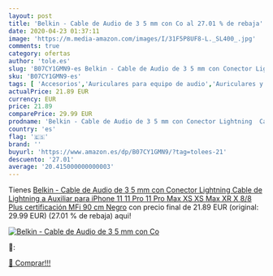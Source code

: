 ```yaml
---
layout: post
title: 'Belkin - Cable de Audio de 3 5 mm con Co al 27.01 % de rebaja'
date: 2020-04-23 01:37:11
image: 'https://m.media-amazon.com/images/I/31F5P8UF8-L._SL400_.jpg'
comments: true
category: ofertas
author: 'tole.es'
slug: 'B07CY1GMN9-es Belkin - Cable de Audio de 3 5 mm con Conector Lightning...'
sku: 'B07CY1GMN9-es'
tags: [ 'Accesorios','Auriculares para equipo de audio','Auriculares y accesorios','Cables USB','Cables y accesorios','Cables y conectores','Electrónica','Informática','iphone', ]
actualPrice: 21.89 EUR
currency: EUR
price: 21.89
comparePrice: 29.99 EUR
prodname: 'Belkin - Cable de Audio de 3 5 mm con Conector Lightning  Cable de Lightning a Auxiliar para iPhone 11  11 Pro  11 Pro Max  XS  XS Max  XR  X  8/8 Plus  certificación MFi  90 cm  Negro'
country: 'es'
flag: '🇪🇸'
brand: ''
buyurl: 'https://www.amazon.es/dp/B07CY1GMN9/?tag=tolees-21'
descuento: '27.01'
average: '20.415000000000003'
---
```


Tienes [Belkin - Cable de Audio de 3 5 mm con Conector Lightning  Cable de Lightning a Auxiliar para iPhone 11  11 Pro  11 Pro Max  XS  XS Max  XR  X  8/8 Plus  certificación MFi  90 cm  Negro](https://www.amazon.es/dp/B07CY1GMN9/?tag=tolees-21) con precio final de  21.89 EUR (original: 29.99 EUR) (27.01 %  de rebaja) aqui!

[![Belkin - Cable de Audio de 3 5 mm con Co](https://m.media-amazon.com/images/I/31F5P8UF8-L._SL400_.jpg)](https://www.amazon.es/dp/B07CY1GMN9/?tag=tolees-21)

🔎:


[🛒 Comprar!!!](https://www.amazon.es/dp/B07CY1GMN9/?tag=tolees-21)
